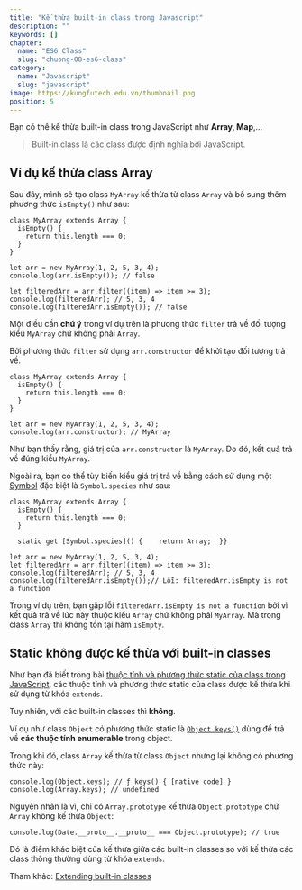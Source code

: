 ```yaml
---
title: "Kế thừa built-in class trong Javascript"
description: ""
keywords: []
chapter:
  name: "ES6 Class"
  slug: "chuong-08-es6-class"
category:
  name: "Javascript"
  slug: "javascript"
image: https://kungfutech.edu.vn/thumbnail.png
position: 5
---
```


Bạn có thể kế thừa built-in class trong JavaScript như **Array, Map**,...

> Built-in class là các class được định nghĩa bởi JavaScript.

## Ví dụ kế thừa class Array

Sau đây, mình sẽ tạo class `MyArray` kế thừa từ class `Array` và bổ sung thêm phương thức `isEmpty()` như sau:

    class MyArray extends Array {
      isEmpty() {
        return this.length === 0;
      }
    }

    let arr = new MyArray(1, 2, 5, 3, 4);
    console.log(arr.isEmpty()); // false

    let filteredArr = arr.filter((item) => item >= 3);
    console.log(filteredArr); // 5, 3, 4
    console.log(filteredArr.isEmpty()); // false

Một điều cần **chú ý** trong ví dụ trên là phương thức `filter` trả về đối tượng kiểu `MyArray` chứ không phải `Array`.

Bởi phương thức `filter` sử dụng `arr.constructor` để khởi tạo đối tượng trả về.

    class MyArray extends Array {
      isEmpty() {
        return this.length === 0;
      }
    }

    let arr = new MyArray(1, 2, 5, 3, 4);
    console.log(arr.constructor); // MyArray

Như bạn thấy rằng, giá trị của `arr.constructor` là `MyArray`. Do đó, kết quả trả về đúng kiểu `MyArray`.

Ngoài ra, bạn có thể tùy biến kiểu giá trị trả về bằng cách sử dụng một [Symbol](/tim-hieu-ve-symbol-trong-javascript/) đặc biệt là `Symbol.species` như sau:

    class MyArray extends Array {
      isEmpty() {
        return this.length === 0;
      }

      static get [Symbol.species]() {    return Array;  }}

    let arr = new MyArray(1, 2, 5, 3, 4);
    let filteredArr = arr.filter((item) => item >= 3);
    console.log(filteredArr); // 5, 3, 4
    console.log(filteredArr.isEmpty());// Lỗi: filteredArr.isEmpty is not a function

Trong ví dụ trên, bạn gặp lỗi `filteredArr.isEmpty is not a function` bởi vì kết quả trả về lúc này thuộc kiểu `Array` chứ không phải `MyArray`. Mà trong class `Array` thì không tồn tại hàm `isEmpty`.

## Static không được kế thừa với built-in classes

Như bạn đã biết trong bài [thuộc tính và phương thức static của class trong JavaScript](/thuoc-tinh-phuong-thuc-static-class-trong-javascript/), các thuộc tính và phương thức static của class được kế thừa khi sử dụng từ khóa `extends`.

Tuy nhiên, với các built-in classes thì **không**.

Ví dụ như class `Object` có phương thức static là [`Object.keys()`](https://developer.mozilla.org/en-US/docs/Web/JavaScript/Reference/Global_Objects/Object/keys) dùng để trả về **các thuộc tính enumerable** trong object.

Trong khi đó, class `Array` kế thừa từ class `Object` nhưng lại không có phương thức này:

    console.log(Object.keys); // ƒ keys() { [native code] }
    console.log(Array.keys); // undefined

Nguyên nhân là vì, chỉ có `Array.prototype` kế thừa `Object.prototype` chứ `Array` không kế thừa `Object`:

    console.log(Date.__proto__.__proto__ === Object.prototype); // true

Đó là điểm khác biệt của kế thừa giữa các built-in classes so với kế thừa các class thông thường dùng từ khóa `extends`.

Tham khảo: [Extending built-in classes](https://javascript.info/extend-natives)
